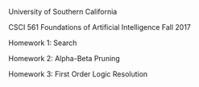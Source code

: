 University of Southern California 

CSCI 561 Foundations of Artificial Intelligence Fall 2017 

Homework 1: Search

Homework 2: Alpha-Beta Pruning 

Homework 3: First Order Logic Resolution

